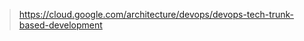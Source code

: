


> https://cloud.google.com/architecture/devops/devops-tech-trunk-based-development

<!--stackedit_data:
eyJoaXN0b3J5IjpbLTExMDg1MjE5OThdfQ==
-->